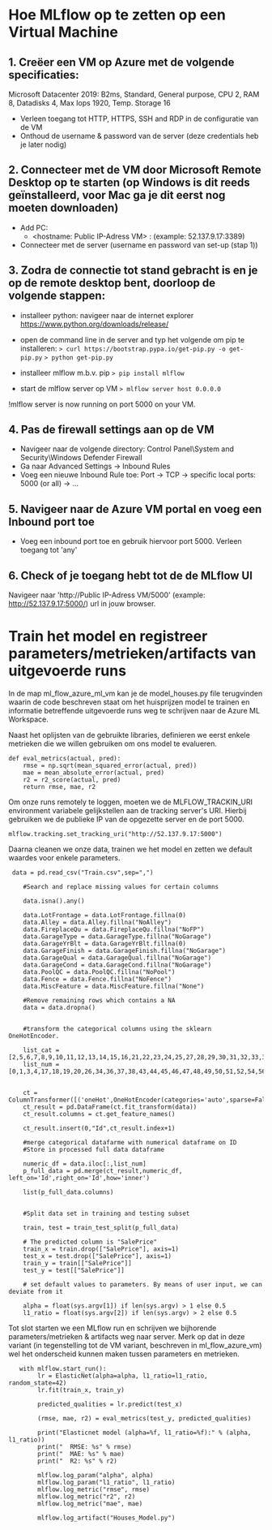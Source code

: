 # Hoe MLflow op te zetten op een Virtual Machine 

## 1. Creëer een VM op Azure met de volgende specificaties: 
Microsoft Datacenter 2019: B2ms, Standard, General purpose, CPU 2, RAM 8, Datadisks 4, Max Iops 1920, Temp. Storage 16
- Verleen toegang tot HTTP, HTTPS, SSH and RDP in de configuratie van de VM
- Onthoud de username & password van de server (deze credentials heb je later nodig)

## 2. Connecteer met de VM door Microsoft Remote Desktop op te starten (op Windows is dit reeds geïnstalleerd, voor Mac ga je dit eerst nog moeten downloaden)
- Add PC:
    - <hostname: Public IP-Adress VM> : <RDP Port> (example: 52.137.9.17:3389)
- Connecteer met de server (username en password van set-up (stap 1))

## 3. Zodra de connectie tot stand gebracht is en je op de remote desktop bent, doorloop de volgende stappen:
- installeer python: navigeer naar de internet explorer https://www.python.org/downloads/release/
- open de command line in de server and typ het volgende om pip te installeren: 
```> curl https://bootstrap.pypa.io/get-pip.py -o get-pip.py```
```> python get-pip.py```
- installeer mlflow m.b.v. pip
```> pip install mlflow```

- start de mlflow server op VM
```> mlflow server host 0.0.0.0```

!mlflow server is now running on port 5000 on your VM.

## 4. Pas de firewall settings aan op de VM
- Navigeer naar de volgende directory: Control Panel\System and Security\Windows Defender Firewall
- Ga naar Advanced Settings -> Inbound Rules
- Voeg een nieuwe Inbound Rule toe: Port -> TCP -> specific local ports: 5000 (or all) -> ... 

## 5. Navigeer naar de Azure VM portal en voeg een Inbound port toe
- Voeg een inbound port toe en gebruik hiervoor port 5000. Verleen toegang tot 'any'

## 6. Check of je toegang hebt tot de de MLflow UI
Navigeer naar 'http://Public IP-Adress VM/5000' (example: http://52.137.9.17:5000/) url in jouw browser. 

# Train het model en registreer parameters/metrieken/artifacts van uitgevoerde runs

In de map ml_flow_azure_ml_vm kan je de model_houses.py file terugvinden waarin de code beschreven staat om het huisprijzen model te trainen en informatie betreffende uitgevoerde runs weg te schrijven naar de Azure ML Workspace. 

Naast het oplijsten van de gebruikte libraries, definieren we eerst enkele metrieken die we willen gebruiken om ons model te evalueren.

```
def eval_metrics(actual, pred):
    rmse = np.sqrt(mean_squared_error(actual, pred))
    mae = mean_absolute_error(actual, pred)
    r2 = r2_score(actual, pred)
    return rmse, mae, r2
```

Om onze runs remotely te loggen, moeten we de MLFLOW_TRACKIN_URI environment variabele gelijkstellen aan de tracking server's URI. Hierbij gebruiken we de publieke IP van de opgezette server en de port 5000.

```
mlflow.tracking.set_tracking_uri("http://52.137.9.17:5000")

```
Daarna cleanen we onze data, trainen we het model en zetten we default waardes voor enkele parameters. 

```
 data = pd.read_csv("Train.csv",sep=",")
    
    #Search and replace missing values for certain columns
    
    data.isna().any()
      
    data.LotFrontage = data.LotFrontage.fillna(0)
    data.Alley = data.Alley.fillna("NoAlley")
    data.FireplaceQu = data.FireplaceQu.fillna("NoFP")
    data.GarageType = data.GarageType.fillna("NoGarage")
    data.GarageYrBlt = data.GarageYrBlt.fillna(0)
    data.GarageFinish = data.GarageFinish.fillna("NoGarage")
    data.GarageQual = data.GarageQual.fillna("NoGarage")
    data.GarageCond = data.GarageCond.fillna("NoGarage")
    data.PoolQC = data.PoolQC.fillna("NoPool")
    data.Fence = data.Fence.fillna("NoFence")
    data.MiscFeature = data.MiscFeature.fillna("None")
    
    #Remove remaining rows which contains a NA
    data = data.dropna()
   
                                         
    #transform the categorical columns using the sklearn OneHotEncoder. 
        
    list_cat = [2,5,6,7,8,9,10,11,12,13,14,15,16,21,22,23,24,25,27,28,29,30,31,32,33,35,39,40,41,42,53,55,57,58,60,63,64,65,72,73,74,78,79]
    list_num = [0,1,3,4,17,18,19,20,26,34,36,37,38,43,44,45,46,47,48,49,50,51,52,54,56,59,61,62,66,67,68,69,70,71,75,76,77,80]
    

    ct = ColumnTransformer([('oneHot',OneHotEncoder(categories='auto',sparse=False),list_cat)])
    ct_result = pd.DataFrame(ct.fit_transform(data))
    ct_result.columns = ct.get_feature_names()   
    
    ct_result.insert(0,"Id",ct_result.index+1)
    
    #merge categorical datafarme with numerical dataframe on ID
    #Store in processed full data dataframe
    
    numeric_df = data.iloc[:,list_num]
    p_full_data = pd.merge(ct_result,numeric_df, left_on='Id',right_on='Id',how='inner')
    
    list(p_full_data.columns)
    
    
    #Split data set in training and testing subset
  
    train, test = train_test_split(p_full_data)

    # The predicted column is "SalePrice"
    train_x = train.drop(["SalePrice"], axis=1)
    test_x = test.drop(["SalePrice"], axis=1)
    train_y = train[["SalePrice"]]
    test_y = test[["SalePrice"]]

    # set default values to parameters. By means of user input, we can deviate from it

    alpha = float(sys.argv[1]) if len(sys.argv) > 1 else 0.5
    l1_ratio = float(sys.argv[2]) if len(sys.argv) > 2 else 0.5
```
Tot slot starten we een MLflow run en schrijven we bijhorende parameters/metrieken & artifacts weg naar server. Merk op dat in deze variant (in tegenstelling tot de VM variant, beschreven in ml_flow_azure_vm) wel het onderscheid kunnen maken tussen parameters en metrieken.

```
   with mlflow.start_run():
        lr = ElasticNet(alpha=alpha, l1_ratio=l1_ratio, random_state=42)
        lr.fit(train_x, train_y)

        predicted_qualities = lr.predict(test_x)

        (rmse, mae, r2) = eval_metrics(test_y, predicted_qualities)

        print("Elasticnet model (alpha=%f, l1_ratio=%f):" % (alpha, l1_ratio))
        print("  RMSE: %s" % rmse)
        print("  MAE: %s" % mae)
        print("  R2: %s" % r2)

        mlflow.log_param("alpha", alpha)
        mlflow.log_param("l1_ratio", l1_ratio)
        mlflow.log_metric("rmse", rmse)
        mlflow.log_metric("r2", r2)
        mlflow.log_metric("mae", mae)
        
        mlflow.log_artifact("Houses_Model.py")
```




